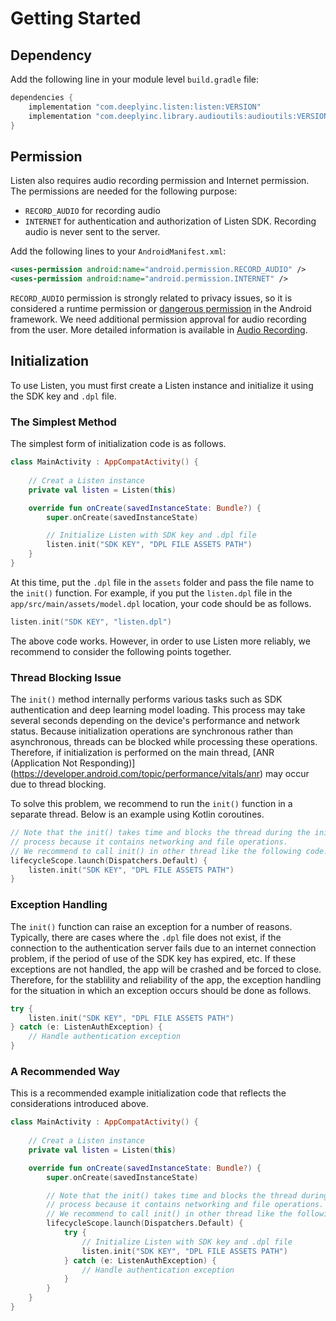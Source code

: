 # Getting Started

## Dependency

Add the following line in your module level `build.gradle` file:

```groovy
dependencies {
    implementation "com.deeplyinc.listen:listen:VERSION"
    implementation "com.deeplyinc.library.audioutils:audioutils:VERSION" // optional: audioutils
}
```

## Permission

Listen also requires audio recording permission and Internet permission.
The permissions are needed for the following purpose:

- `RECORD_AUDIO` for recording audio
- `INTERNET` for authentication and authorization of Listen SDK. Recording audio is never sent to the server.

Add the following lines to your `AndroidManifest.xml`:

```xml
<uses-permission android:name="android.permission.RECORD_AUDIO" />
<uses-permission android:name="android.permission.INTERNET" />
```

`RECORD_AUDIO` permission is strongly related to privacy issues, so it is considered a runtime permission or [dangerous permission](https://developer.android.com/guide/topics/permissions/overview#runtime) in the Android framework. 
We need additional permission approval for audio recording from the user.
More detailed information is available in [Audio Recording](audio-recording).


## Initialization

To use Listen, you must first create a Listen instance and initialize it using the SDK key and `.dpl` file.


### The Simplest Method

The simplest form of initialization code is as follows.

```kotlin
class MainActivity : AppCompatActivity() {
    
    // Creat a Listen instance
    private val listen = Listen(this)

    override fun onCreate(savedInstanceState: Bundle?) {
        super.onCreate(savedInstanceState)

        // Initialize Listen with SDK key and .dpl file
        listen.init("SDK KEY", "DPL FILE ASSETS PATH")
    }
}
```

At this time, put the `.dpl` file in the `assets` folder and pass the file name to the `init()` function.
For example, if you put the `listen.dpl` file in the `app/src/main/assets/model.dpl` location, your code should be as follows.

```kotlin
listen.init("SDK KEY", "listen.dpl")
```

The above code works.
However, in order to use Listen more reliably, we recommend to consider the following points together.


### Thread Blocking Issue

The `init()` method internally performs various tasks such as SDK authentication and deep learning model loading. 
This process may take several seconds depending on the device's performance and network status.
Because initialization operations are synchronous rather than asynchronous, threads can be blocked while processing these operations.
Therefore, if initialization is performed on the main thread, [ANR (Application Not Responding)] (https://developer.android.com/topic/performance/vitals/anr) may occur due to thread blocking.

To solve this problem, we recommend to run the `init()` function in a separate thread.
Below is an example using Kotlin coroutines.

```kotlin
// Note that the init() takes time and blocks the thread during the initialization
// process because it contains networking and file operations.
// We recommend to call init() in other thread like the following code.
lifecycleScope.launch(Dispatchers.Default) {
    listen.init("SDK KEY", "DPL FILE ASSETS PATH")
}
```


### Exception Handling

The `init()` function can raise an exception for a number of reasons.
Typically, there are cases where the `.dpl` file does not exist, if the connection to the authentication server fails due to an internet connection problem, if the period of use of the SDK key has expired, etc.
If these exceptions are not handled, the app will be crashed and be forced to close.
Therefore, for the stablility and reliability of the app, the exception handling for the situation in which an exception occurs should be done as follows.

```kotlin
try {
    listen.init("SDK KEY", "DPL FILE ASSETS PATH")
} catch (e: ListenAuthException) {
    // Handle authentication exception
}
```


### A Recommended Way

This is a recommended example initialization code that reflects the considerations introduced above.

```kotlin
class MainActivity : AppCompatActivity() {
    
    // Creat a Listen instance
    private val listen = Listen(this)

    override fun onCreate(savedInstanceState: Bundle?) {
        super.onCreate(savedInstanceState)

        // Note that the init() takes time and blocks the thread during the initialization
        // process because it contains networking and file operations.
        // We recommend to call init() in other thread like the following code.
        lifecycleScope.launch(Dispatchers.Default) {
            try {
                // Initialize Listen with SDK key and .dpl file
                listen.init("SDK KEY", "DPL FILE ASSETS PATH")
            } catch (e: ListenAuthException) {
                // Handle authentication exception
            }
        }
    }
}
```
